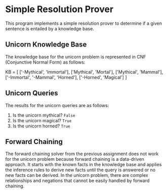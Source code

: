 # Simple Resolution Prover

This program implements a simple resolution prover to determine if a given sentence is entailed by a knowledge base.

## Unicorn Knowledge Base

The knowledge base for the unicorn problem is represented in CNF (Conjunctive Normal Form) as follows:

KB = [
    ['-Mythical', 'Immortal'],
    ['Mythical', 'Mortal'],
    ['Mythical', 'Mammal'],
    ['-Immortal', '-Mammal', 'Horned'],
    ['-Horned', 'Magical']
]


## Unicorn Queries

The results for the unicorn queries are as follows:

1. Is the unicorn mythical? `False`
2. Is the unicorn magical? `True`
3. Is the unicorn horned? `True`

## Forward Chaining

The forward chaining solver from the previous assignment does not work for the unicorn problem because forward chaining is a data-driven approach. 
It starts with the known facts in the knowledge base and applies the inference rules to derive new facts until the query is answered or no new facts can be derived. 
In the unicorn problem, there are complex relationships and negations that cannot be easily handled by forward chaining.
